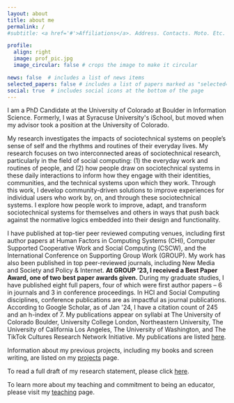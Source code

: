 ```yaml
---
layout: about
title: about me
permalink: /
#subtitle: <a href='#'>Affiliations</a>. Address. Contacts. Moto. Etc.

profile:
  align: right
  image: prof_pic.jpg
  image_circular: false # crops the image to make it circular

news: false  # includes a list of news items
selected_papers: false # includes a list of papers marked as "selected={true}"
social: true  # includes social icons at the bottom of the page
---
```


I am a PhD Candidate  at the University of Colorado at Boulder in Information Science. Formerly, I was at Syracuse University's iSchool, but moved when my advisor took a position at the University of Colorado.

My research investigates the impacts of sociotechnical systems on people’s sense of self and the rhythms and routines of their everyday lives. My research focuses on two interconnected areas of sociotechnical research, particularly in the field of social computing: (1) the everyday work and routines of people, and (2) how people draw on sociotechnical systems in these daily interactions to inform how they engage with their identities, communities, and the technical systems upon which they work. Through this work, I develop community-driven solutions to improve experiences for individual users who work by, on, and through these sociotechnical systems. I explore how people work to improve, adapt, and transform sociotechnical systems for themselves and others in ways that push back against the normative logics embedded into their design and functionality.

I have published at top-tier peer reviewed computing venues, including first author papers at Human Factors in Computing Systems (CHI), Computer Supported Cooperative Work and Social Computing (CSCW), and the International Conference on Supporting Group Work (GROUP). My work has also been published in top peer-reviewed journals, including New Media and Society and Policy & Internet. **At GROUP ’23, I received a Best Paper Award, one of two best paper awards given.** During my graduate studies, I have published eight full papers, four of which were first author papers – 6 in journals and 3 in conference proceedings. In HCI and Social Computing disciplines, conference publications are as impactful as journal publications.  According to Google Scholar, as of Jan '24, I have a citation count of 245 and an h-index of 7. My publications appear on syllabi at The University of Colorado Boulder, University College London, Northeastern University, The University of California Los Angeles, The University of Washington, and The TikTok Cultures Research Network Initiative.  My publications are listed [here](/publications/).

Information about my previous projects, including my books and screen writing, are listed on my [projects](/projects) page.

To read a full draft of my research statement, please click [here](/assets/pdf/Research_Statement.pdf).

To learn more about my teaching and commitment to being an educator, please visit my [teaching](/teaching) page.
